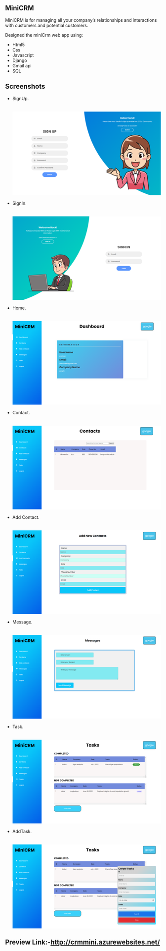 ## MiniCRM
MiniCRM is for managing all your company’s relationships and interactions with customers and potential customers.


Designed the miniCrm web app using:

- Html5
- Css
- Javascript
- Django
- Gmail api
- SQL

## Screenshots
  - SignUp.<br><br><br>
    ![index](https://github.com/pradyneel/MiniCRM/blob/main/images/signup.png)
    <br>
    
  - SignIn.<br><br><br>
    ![index](https://github.com/pradyneel/MiniCRM/blob/main/images/login.png)
    <br>
    
    
   - Home.<br><br><br>
    ![index](https://github.com/pradyneel/MiniCRM/blob/main/images/home.png)
    <br>
    
    
   - Contact.<br><br><br>
    ![index](https://github.com/pradyneel/MiniCRM/blob/main/images/contact.png)
    <br>
    
    
   - Add Contact.<br><br><br>
    ![index](https://github.com/pradyneel/MiniCRM/blob/main/images/addcontact.png)
    <br>
    
   - Message.<br><br><br>
    ![index](https://github.com/pradyneel/MiniCRM/blob/main/images/mail.png)
    <br>
    
   - Task.<br><br><br>
    ![index](https://github.com/pradyneel/MiniCRM/blob/main/images/task.png)
    <br>
    
   - AddTask.<br><br><br>
    ![index](https://github.com/pradyneel/MiniCRM/blob/main/images/addtask.png)
    <br>
    
## Preview Link:-http://crmmini.azurewebsites.net/
